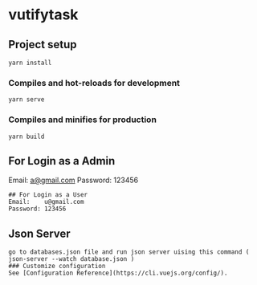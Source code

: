 # vutifytask

## Project setup

```
yarn install
```

### Compiles and hot-reloads for development

```
yarn serve
```

### Compiles and minifies for production

```
yarn build
```

## For Login as a Admin

Email: a@gmail.com
Password: 123456

```
## For Login as a User
Email:    u@gmail.com
Password: 123456
```

## Json Server

```
go to databases.json file and run json server uising this command ( json-server --watch database.json )
### Customize configuration
See [Configuration Reference](https://cli.vuejs.org/config/).
```

